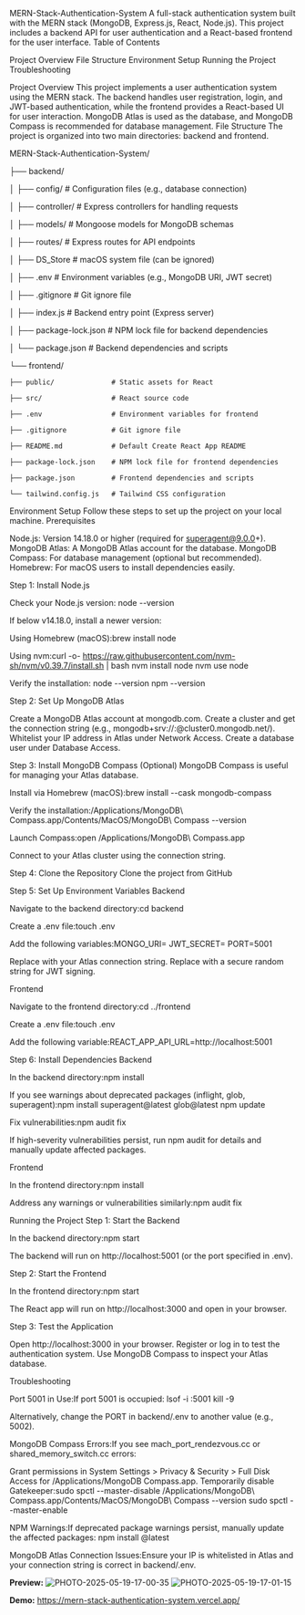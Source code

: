 MERN-Stack-Authentication-System
A full-stack authentication system built with the MERN stack (MongoDB, Express.js, React, Node.js). This project includes a backend API for user authentication and a React-based frontend for the user interface.
Table of Contents

Project Overview
File Structure
Environment Setup
Running the Project
Troubleshooting

Project Overview
This project implements a user authentication system using the MERN stack. The backend handles user registration, login, and JWT-based authentication, while the frontend provides a React-based UI for user interaction. MongoDB Atlas is used as the database, and MongoDB Compass is recommended for database management.
File Structure
The project is organized into two main directories: backend and frontend.


MERN-Stack-Authentication-System/

├── backend/

│   ├── config/              # Configuration files (e.g., database connection)

│   ├── controller/          # Express controllers for handling requests

│   ├── models/              # Mongoose models for MongoDB schemas

│   ├── routes/              # Express routes for API endpoints

│   ├── DS_Store             # macOS system file (can be ignored)

│   ├── .env                 # Environment variables (e.g., MongoDB URI, JWT secret)

│   ├── .gitignore           # Git ignore file

│   ├── index.js             # Backend entry point (Express server)

│   ├── package-lock.json    # NPM lock file for backend dependencies

│   └── package.json         # Backend dependencies and scripts

└── frontend/

    ├── public/              # Static assets for React
    
    ├── src/                 # React source code
    
    ├── .env                 # Environment variables for frontend
    
    ├── .gitignore           # Git ignore file
    
    ├── README.md            # Default Create React App README
    
    ├── package-lock.json    # NPM lock file for frontend dependencies
    
    ├── package.json         # Frontend dependencies and scripts
    
    └── tailwind.config.js   # Tailwind CSS configuration

Environment Setup
Follow these steps to set up the project on your local machine.
Prerequisites

Node.js: Version 14.18.0 or higher (required for superagent@9.0.0+).
MongoDB Atlas: A MongoDB Atlas account for the database.
MongoDB Compass: For database management (optional but recommended).
Homebrew: For macOS users to install dependencies easily.

Step 1: Install Node.js

Check your Node.js version:
node --version

If below v14.18.0, install a newer version:

Using Homebrew (macOS):brew install node


Using nvm:curl -o- https://raw.githubusercontent.com/nvm-sh/nvm/v0.39.7/install.sh | bash
nvm install node
nvm use node




Verify the installation:
node --version
npm --version



Step 2: Set Up MongoDB Atlas

Create a MongoDB Atlas account at mongodb.com.
Create a cluster and get the connection string (e.g., mongodb+srv://<username>:<password>@cluster0.mongodb.net/<dbname>).
Whitelist your IP address in Atlas under Network Access.
Create a database user under Database Access.

Step 3: Install MongoDB Compass (Optional)
MongoDB Compass is useful for managing your Atlas database.

Install via Homebrew (macOS):brew install --cask mongodb-compass


Verify the installation:/Applications/MongoDB\ Compass.app/Contents/MacOS/MongoDB\ Compass --version


Launch Compass:open /Applications/MongoDB\ Compass.app


Connect to your Atlas cluster using the connection string.

Step 4: Clone the Repository
Clone the project from GitHub

Step 5: Set Up Environment Variables
Backend

Navigate to the backend directory:cd backend


Create a .env file:touch .env


Add the following variables:MONGO_URI=<your-mongodb-atlas-connection-string>
JWT_SECRET=<your-jwt-secret>
PORT=5001


Replace <your-mongodb-atlas-connection-string> with your Atlas connection string.
Replace <your-jwt-secret> with a secure random string for JWT signing.



Frontend

Navigate to the frontend directory:cd ../frontend


Create a .env file:touch .env


Add the following variable:REACT_APP_API_URL=http://localhost:5001



Step 6: Install Dependencies
Backend

In the backend directory:npm install


If you see warnings about deprecated packages (inflight, glob, superagent):npm install superagent@latest glob@latest
npm update


Fix vulnerabilities:npm audit fix

If high-severity vulnerabilities persist, run npm audit for details and manually update affected packages.



Frontend

In the frontend directory:npm install


Address any warnings or vulnerabilities similarly:npm audit fix





Running the Project
Step 1: Start the Backend

In the backend directory:npm start


The backend will run on http://localhost:5001 (or the port specified in .env).



Step 2: Start the Frontend

In the frontend directory:npm start


The React app will run on http://localhost:3000 and open in your browser.



Step 3: Test the Application

Open http://localhost:3000 in your browser.
Register or log in to test the authentication system.
Use MongoDB Compass to inspect your Atlas database.

Troubleshooting

Port 5001 in Use:If port 5001 is occupied:
lsof -i :5001
kill -9 <PID>

Alternatively, change the PORT in backend/.env to another value (e.g., 5002).

MongoDB Compass Errors:If you see mach_port_rendezvous.cc or shared_memory_switch.cc errors:

Grant permissions in System Settings > Privacy & Security > Full Disk Access for /Applications/MongoDB Compass.app.
Temporarily disable Gatekeeper:sudo spctl --master-disable
/Applications/MongoDB\ Compass.app/Contents/MacOS/MongoDB\ Compass --version
sudo spctl --master-enable




NPM Warnings:If deprecated package warnings persist, manually update the affected packages:
npm install <package>@latest


MongoDB Atlas Connection Issues:Ensure your IP is whitelisted in Atlas and your connection string is correct in backend/.env.


**Preview:**
![PHOTO-2025-05-19-17-00-35](https://github.com/user-attachments/assets/a7ccf2dd-98ed-4a51-bbf7-1aa94fdd970d)
![PHOTO-2025-05-19-17-01-15](https://github.com/user-attachments/assets/381439f7-56f5-4ff7-91c9-5df90b5afee3)


**Demo:**
https://mern-stack-authentication-system.vercel.app/


